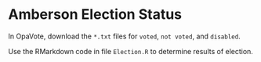 # Amberson Election Status

In OpaVote, download the `*.txt` files for `voted`, `not voted`, and `disabled`.

Use the RMarkdown code in file `Election.R` to determine results of election.